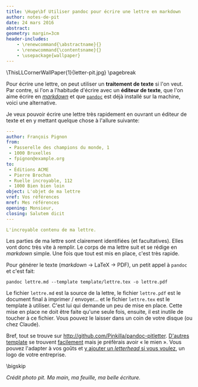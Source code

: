 ```yaml
---
title: \Huge\bf Utiliser pandoc pour écrire une lettre en markdown
author: notes·de·pit
date: 24 mars 2016
abstract:
geometry: margin=3cm
header-includes:
	- \renewcommand{\abstractname}{}
	- \renewcommand{\contentsname}{}
	- \usepackage{wallpaper}
---
```


\ThisLLCornerWallPaper{1}{letter-pit.jpg}
\pagebreak

Pour écrire une lettre, on peut utiliser un **traitement de texte** si l'on
veut. Par contre, si l'on a l'habitude d'écrire avec un **éditeur de texte**,
que l'on aime écrire en [*markdown*][blog] et que [`pandoc`][pandoc] est déjà
installé sur la machine, voici une alternative. 

Je veux pouvoir écrire une lettre très rapidement en ouvrant un éditeur de
texte et en y mettant quelque chose à l'allure suivante: 

```yaml
---
author: François Pignon
from:
 - Passerelle des champions du monde, 1
 - 1000 Bruxelles
 - fpignon@example.org
to: 
 - Éditions ACME
 - Pierre Brochan
 - Ruelle incroyable, 112
 - 1000 Bien bien loin
object: L'objet de ma lettre
vref: Vos références
mref: Mes références
opening: Monsieur,
closing: Salutem dicit   
---

L'incroyable contenu de ma lettre. 
```

Les parties de ma lettre sont clairement identifiées (et facultatives). Elles
vont donc très vite à remplir. Le corps de ma lettre suit et se rédige en
*markdown* simple. Une fois que tout est mis en place, c'est très rapide. 

Pour générer le texte (*markdown* → LaTeX → PDF), un petit appel à `pandoc` et
c'est fait:

    pandoc lettre.md --template template/lettre.tex -o lettre.pdf

Le fichier `lettre.md` est la source de la lettre, le fichier `lettre.pdf` est
le document final à imprimer / envoyer… et le fichier `lettre.tex` est le
template à utiliser. C'est lui qui demande un peu de mise en place. Cette mise
en place ne doit être faite qu'une seule fois, ensuite, il est inutile de
toucher à ce fichier. Vous pouvez le laisser dans un coin de votre disque (ou
chez Claude). 

Bref, tout se trouve sur <http://github.com/Pinkilla/pandoc-pitletter>.
[D'autres template][pandoc-letter] se trouvent [facilement][boilerplate] mais
je préfèrais avoir « le mien ».  Vous pouvez l'adapter à vos goûts et [y
ajouter un *letterhead* si vous voulez][letterhead], un logo de votre
entreprise. 

\bigskip

*Crédit photo pit. Ma main, ma feuille, ma belle écriture.*

[pandoc]:http://pandoc.org/
[pandoc-letter]:https://github.com/aaronwolen/pandoc-letter
[letterhead]:http://blog.hartleygroup.org/2015/08/01/a-pandoc-template-for-letterhead/
[boilerplate]:https://github.com/mrzool/letter-boilerplate
[blog]:http://namok.be/blog/?post/2013/11/19/billet-markdown
